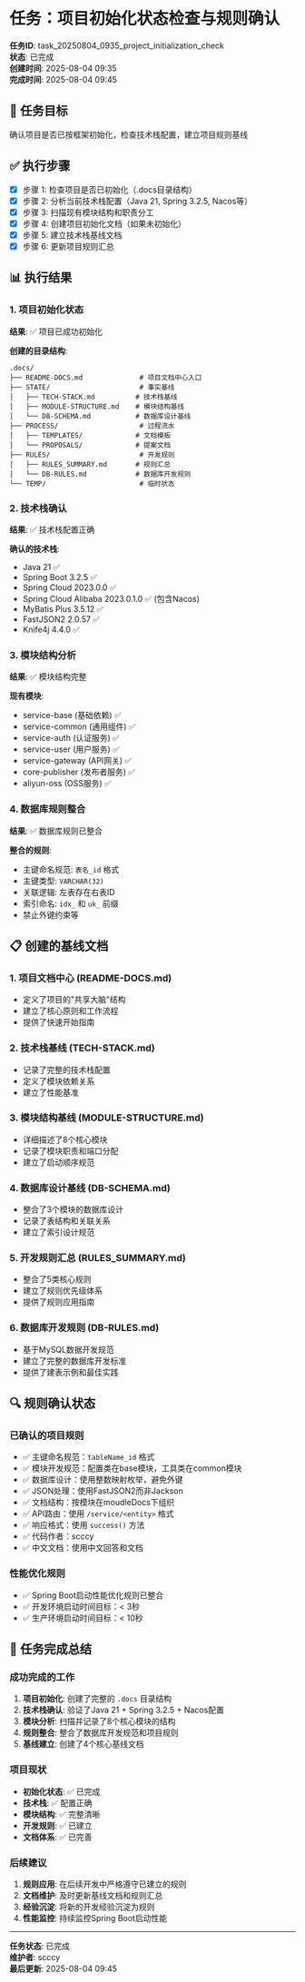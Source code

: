 # 任务：项目初始化状态检查与规则确认

**任务ID**: task_20250804_0935_project_initialization_check  
**状态**: 已完成  
**创建时间**: 2025-08-04 09:35  
**完成时间**: 2025-08-04 09:45  

## 🎯 任务目标

确认项目是否已按框架初始化，检查技术栈配置，建立项目规则基线

## ✅ 执行步骤

- [x] 步骤 1: 检查项目是否已初始化（.docs目录结构）
- [x] 步骤 2: 分析当前技术栈配置（Java 21, Spring 3.2.5, Nacos等）
- [x] 步骤 3: 扫描现有模块结构和职责分工
- [x] 步骤 4: 创建项目初始化文档（如果未初始化）
- [x] 步骤 5: 建立技术栈基线文档
- [x] 步骤 6: 更新项目规则汇总

## 📊 执行结果

### 1. 项目初始化状态
**结果**: ✅ 项目已成功初始化

**创建的目录结构**:
```
.docs/
├── README-DOCS.md              # 项目文档中心入口
├── STATE/                      # 事实基线
│   ├── TECH-STACK.md          # 技术栈基线
│   ├── MODULE-STRUCTURE.md    # 模块结构基线
│   └── DB-SCHEMA.md           # 数据库设计基线
├── PROCESS/                    # 过程流水
│   ├── TEMPLATES/             # 文档模板
│   └── PROPOSALS/             # 提案文档
├── RULES/                      # 开发规则
│   ├── RULES_SUMMARY.md       # 规则汇总
│   └── DB-RULES.md            # 数据库开发规则
└── TEMP/                       # 临时状态
```

### 2. 技术栈确认
**结果**: ✅ 技术栈配置正确

**确认的技术栈**:
- Java 21 ✅
- Spring Boot 3.2.5 ✅
- Spring Cloud 2023.0.0 ✅
- Spring Cloud Alibaba 2023.0.1.0 ✅ (包含Nacos)
- MyBatis Plus 3.5.12 ✅
- FastJSON2 2.0.57 ✅
- Knife4j 4.4.0 ✅

### 3. 模块结构分析
**结果**: ✅ 模块结构完整

**现有模块**:
- service-base (基础依赖) ✅
- service-common (通用组件) ✅
- service-auth (认证服务) ✅
- service-user (用户服务) ✅
- service-gateway (API网关) ✅
- core-publisher (发布者服务) ✅
- aliyun-oss (OSS服务) ✅

### 4. 数据库规则整合
**结果**: ✅ 数据库规则已整合

**整合的规则**:
- 主键命名规范: `表名_id` 格式
- 主键类型: `VARCHAR(32)`
- 关联逻辑: 左表存在右表ID
- 索引命名: `idx_` 和 `uk_` 前缀
- 禁止外键约束等

## 📋 创建的基线文档

### 1. 项目文档中心 (README-DOCS.md)
- 定义了项目的"共享大脑"结构
- 建立了核心原则和工作流程
- 提供了快速开始指南

### 2. 技术栈基线 (TECH-STACK.md)
- 记录了完整的技术栈配置
- 定义了模块依赖关系
- 建立了性能基准

### 3. 模块结构基线 (MODULE-STRUCTURE.md)
- 详细描述了8个核心模块
- 记录了模块职责和端口分配
- 建立了启动顺序规范

### 4. 数据库设计基线 (DB-SCHEMA.md)
- 整合了3个模块的数据库设计
- 记录了表结构和关联关系
- 建立了索引设计规范

### 5. 开发规则汇总 (RULES_SUMMARY.md)
- 整合了5类核心规则
- 建立了规则优先级体系
- 提供了规则应用指南

### 6. 数据库开发规则 (DB-RULES.md)
- 基于MySQL数据开发规范
- 建立了完整的数据库开发标准
- 提供了建表示例和最佳实践

## 🔍 规则确认状态

### 已确认的项目规则
- ✅ 主键命名规范：`tableName_id` 格式
- ✅ 模块开发规范：配置类在base模块，工具类在common模块
- ✅ 数据库设计：使用整数映射枚举，避免外键
- ✅ JSON处理：使用FastJSON2而非Jackson
- ✅ 文档结构：按模块在moudleDocs下组织
- ✅ API路由：使用 `/service/<entity>` 格式
- ✅ 响应格式：使用 `success()` 方法
- ✅ 代码作者：scccy
- ✅ 中文文档：使用中文回答和文档

### 性能优化规则
- ✅ Spring Boot启动性能优化规则已整合
- ✅ 开发环境启动时间目标：< 3秒
- ✅ 生产环境启动时间目标：< 10秒

## 🎉 任务完成总结

### 成功完成的工作
1. **项目初始化**: 创建了完整的 `.docs` 目录结构
2. **技术栈确认**: 验证了Java 21 + Spring 3.2.5 + Nacos配置
3. **模块分析**: 扫描并记录了8个核心模块的结构
4. **规则整合**: 整合了数据库开发规范和项目规则
5. **基线建立**: 创建了4个核心基线文档

### 项目现状
- **初始化状态**: ✅ 已完成
- **技术栈**: ✅ 配置正确
- **模块结构**: ✅ 完整清晰
- **开发规则**: ✅ 已建立
- **文档体系**: ✅ 已完善

### 后续建议
1. **规则应用**: 在后续开发中严格遵守已建立的规则
2. **文档维护**: 及时更新基线文档和规则汇总
3. **经验沉淀**: 将新的开发经验沉淀为规则
4. **性能监控**: 持续监控Spring Boot启动性能

---

**任务状态**: 已完成  
**维护者**: scccy  
**最后更新**: 2025-08-04 09:45 